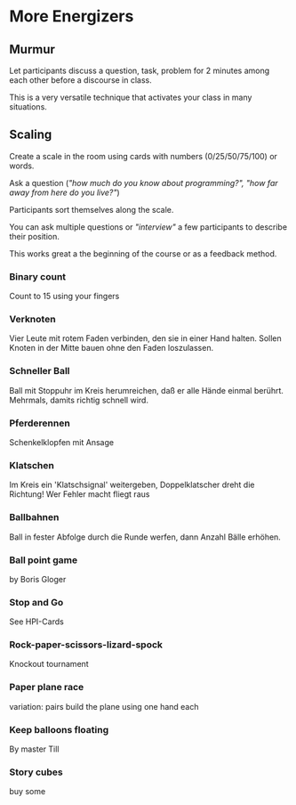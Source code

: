 
# More Energizers

## Murmur

Let participants discuss a question, task, problem for 2 minutes among each other before a discourse in class.

This is a very versatile technique that activates your class in many situations.


## Scaling

Create a scale in the room using cards with numbers (0/25/50/75/100) or words. 

Ask a question (*"how much do you know about programming?", "how far away from here do you live?"*)

Participants sort themselves along the scale.

You can ask multiple questions or *"interview"* a few participants to describe their position.

This works great a the beginning of the course or as a feedback method.

### Binary count

Count to 15 using your fingers

### Verknoten

Vier Leute mit rotem Faden verbinden, den sie in einer Hand halten. Sollen Knoten in der Mitte bauen ohne den Faden loszulassen.

### Schneller Ball
Ball mit Stoppuhr im Kreis herumreichen, daß er alle Hände einmal berührt. Mehrmals, damits richtig schnell wird.

### Pferderennen
Schenkelklopfen mit Ansage

### Klatschen
Im Kreis ein 'Klatschsignal' weitergeben, Doppelklatscher dreht die Richtung! Wer Fehler macht fliegt raus

### Ballbahnen
Ball in fester Abfolge durch die Runde werfen, dann Anzahl Bälle erhöhen.

### Ball point game
by Boris Gloger

### Stop and Go
See HPI-Cards

### Rock-paper-scissors-lizard-spock

Knockout tournament

### Paper plane race
variation: pairs build the plane using one hand each

### Keep balloons floating
By master Till

### Story cubes
buy some

